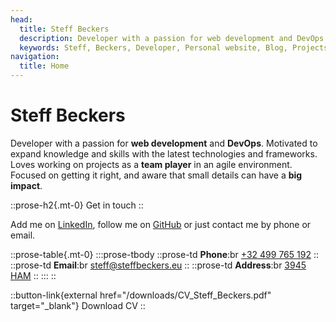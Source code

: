 ```yaml
---
head:
  title: Steff Beckers
  description: Developer with a passion for web development and DevOps. Motivated to expand knowledge and skills with the latest technologies and frameworks. Loves working on projects as a team player in an agile environment. Focused on getting it right, and aware that small details can have a big impact.
  keywords: Steff, Beckers, Developer, Personal website, Blog, Projects, Resume, CV, Contact
navigation:
  title: Home
---
```


# Steff Beckers

Developer with a passion for **web development** and **DevOps**. Motivated to expand knowledge and skills with the latest technologies and frameworks. Loves working on projects as a **team player** in an agile environment. Focused on getting it right, and aware that small details can have a **big impact**.

::prose-h2{.mt-0}
Get in touch
::

Add me on [LinkedIn](https://linkedin.com/in/steffbeckers), follow me on [GitHub](https://github.com/steffbeckers) or just contact me by phone or email.

::prose-table{.mt-0}
  :::prose-tbody
    ::prose-td
      **Phone**:br
      [+32 499 765 192](tel:+32499765192)
    ::
    ::prose-td
      **Email**:br
      [steff@steffbeckers.eu](mailto:steff@steffbeckers.eu)
    ::
    ::prose-td
      **Address**:br
      [3945 HAM](https://goo.gl/maps/KyGduB3qTaBZVPR46)
    ::
  :::
::

::button-link{external href="/downloads/CV_Steff_Beckers.pdf" target="_blank"}
Download CV
::